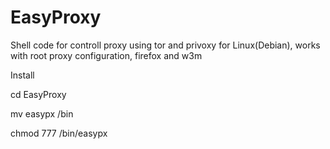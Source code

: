 # EasyProxy
Shell code for controll proxy using tor and privoxy for Linux(Debian), works with root proxy configuration, firefox and w3m

Install

cd EasyProxy



mv easypx /bin




chmod 777 /bin/easypx


